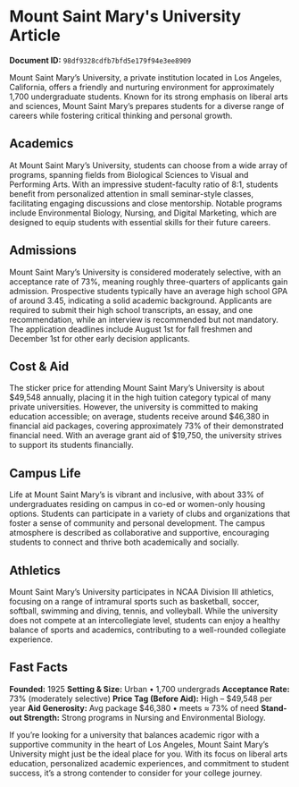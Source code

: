 # Mount Saint Mary's University Article

**Document ID:** `98df9328cdfb7bfd5e179f94e3ee8909`

Mount Saint Mary’s University, a private institution located in Los Angeles, California, offers a friendly and nurturing environment for approximately 1,700 undergraduate students. Known for its strong emphasis on liberal arts and sciences, Mount Saint Mary’s prepares students for a diverse range of careers while fostering critical thinking and personal growth.

## Academics
At Mount Saint Mary’s University, students can choose from a wide array of programs, spanning fields from Biological Sciences to Visual and Performing Arts. With an impressive student-faculty ratio of 8:1, students benefit from personalized attention in small seminar-style classes, facilitating engaging discussions and close mentorship. Notable programs include Environmental Biology, Nursing, and Digital Marketing, which are designed to equip students with essential skills for their future careers.

## Admissions
Mount Saint Mary’s University is considered moderately selective, with an acceptance rate of 73%, meaning roughly three-quarters of applicants gain admission. Prospective students typically have an average high school GPA of around 3.45, indicating a solid academic background. Applicants are required to submit their high school transcripts, an essay, and one recommendation, while an interview is recommended but not mandatory. The application deadlines include August 1st for fall freshmen and December 1st for other early decision applicants.

## Cost & Aid
The sticker price for attending Mount Saint Mary’s University is about $49,548 annually, placing it in the high tuition category typical of many private universities. However, the university is committed to making education accessible; on average, students receive around $46,380 in financial aid packages, covering approximately 73% of their demonstrated financial need. With an average grant aid of $19,750, the university strives to support its students financially.

## Campus Life
Life at Mount Saint Mary’s is vibrant and inclusive, with about 33% of undergraduates residing on campus in co-ed or women-only housing options. Students can participate in a variety of clubs and organizations that foster a sense of community and personal development. The campus atmosphere is described as collaborative and supportive, encouraging students to connect and thrive both academically and socially.

## Athletics
Mount Saint Mary’s University participates in NCAA Division III athletics, focusing on a range of intramural sports such as basketball, soccer, softball, swimming and diving, tennis, and volleyball. While the university does not compete at an intercollegiate level, students can enjoy a healthy balance of sports and academics, contributing to a well-rounded collegiate experience.

## Fast Facts
**Founded:** 1925
**Setting & Size:** Urban • 1,700 undergrads
**Acceptance Rate:** 73% (moderately selective)
**Price Tag (Before Aid):** High – $49,548 per year
**Aid Generosity:** Avg package $46,380 • meets ≈ 73% of need
**Stand-out Strength:** Strong programs in Nursing and Environmental Biology.

If you’re looking for a university that balances academic rigor with a supportive community in the heart of Los Angeles, Mount Saint Mary’s University might just be the ideal place for you. With its focus on liberal arts education, personalized academic experiences, and commitment to student success, it’s a strong contender to consider for your college journey.
